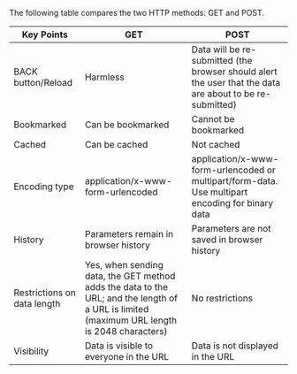 The following table compares the two HTTP methods: GET and POST.

| Key Points                  | GET                                                                                                                                         | POST                                                                                                     |
| --------------------------- | ------------------------------------------------------------------------------------------------------------------------------------------- | -------------------------------------------------------------------------------------------------------- |
| BACK button/Reload          | Harmless                                                                                                                                    | Data will be re-submitted (the browser should alert the user that the data are about to be re-submitted) |
| Bookmarked                  | Can be bookmarked                                                                                                                           | Cannot be bookmarked                                                                                     |
| Cached                      | Can be cached                                                                                                                               | Not cached                                                                                               |
| Encoding type               | application/x-www-form-urlencoded                                                                                                           | application/x-www-form-urlencoded or multipart/form-data. Use multipart encoding for binary data         |
| History                     | Parameters remain in browser history                                                                                                        | Parameters are not saved in browser history                                                              |
| Restrictions on data length | Yes, when sending data, the GET method adds the data to the URL; and the length of a URL is limited (maximum URL length is 2048 characters) | No restrictions                                                                                          |
| Visibility                  | Data is visible to everyone in the URL                                                                                                      | Data is not displayed in the URL                                                                         |
